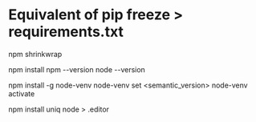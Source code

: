 # Equivalent of pip freeze > requirements.txt
npm shrinkwrap 

npm install
npm --version
node --version

npm install -g node-venv
node-venv set <semantic_version>
node-venv activate

npm install uniq
node > .editor